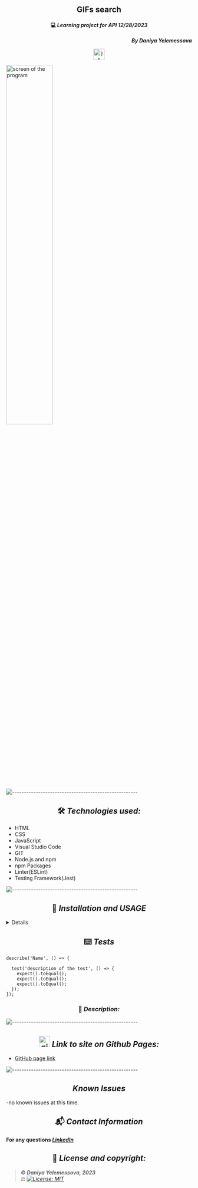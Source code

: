 ## <div align="center">GIFs search</div>

#### <div align="center">💻 _Learning project for API 12/28/2023_ </div>

**_<p align="right">By Daniya Yelemessova_**</p>

<p align="center">
  <img src="images/js.png" alt="js" width="30"/>
</p>

<div><img src="" alt="screen of the program" width="50%" display="block" margin-left="auto" margin-right="auto"/></div>

![-----------------------------------------------------](https://raw.githubusercontent.com/andreasbm/readme/master/assets/lines/rainbow.png)

## <div align="center"> 🛠️ _Technologies used:_

- HTML
- CSS
- JavaScript
- Visual Studio Code
- GIT
- Node.js and npm
- npm Packages
- Linter(ESLint)
- Testing Framework(Jest)


![-----------------------------------------------------](https://raw.githubusercontent.com/andreasbm/readme/master/assets/lines/rainbow.png)

## <div align="center"> 🚥 _Installation and USAGE_

<details>
To set up and use this project locally for development or testing purposes, follow these steps:

To get started, you'll need to clone this repository to your local machine. Open your terminal or command prompt and use the following command to do so:
1. git clone 
2. Navigate to the Project Directory, using **cd**
3. Open the project using **code .**
4. Install all packages with $ npm install.


### Setting up the API Key

5. Sign up for an account on [API Provider's Website].
6. Obtain your API key from the [API Provider's Dashboard].
7. Create a .env file in the root of your project.
8. Add your API key to the .env file:
```
API_KEY=your-api-key-here

```
### Now that you have set up your API key, you can run the application:
9. Start a development server with $ npm run start
10. Linting JS files in the src folder with $ npm run lint
11. Run tests with Jest using $ npm run test

</details>

## <div align="center"> ⌨️ _Tests_

```
describe('Name', () => {

  test('description of the test', () => {
    expect().toEqual();
    expect().toEqual();
    expect().toEqual();
  });
});

```


### <div align="center"> 🤔 _Description:_




![-----------------------------------------------------](https://raw.githubusercontent.com/andreasbm/readme/master/assets/lines/rainbow.png)

## <div align="center"> <img src="images/github.png" alt="github icon" width="30px"> _Link to site on Github Pages:_

- [GitHub page link](https://github.com/DaniyaYelemessova)

![-----------------------------------------------------](https://raw.githubusercontent.com/andreasbm/readme/master/assets/lines/rainbow.png)

## <div align="center"> _Known Issues_

-no known issues at this time.

## <div align="center"> 📬 _Contact Information_

#### For any questions _[LinkedIn](https://www.linkedin.com/in/daniya-collings/)_

## <div align="center"> 📘 _License and copyright:_

> **_© Daniya Yelemessova, 2023_**  
> ⚖️ _[![License: MIT](https://img.shields.io/badge/License-MIT-yellow.svg)](https://opensource.org/licenses/MIT)_


